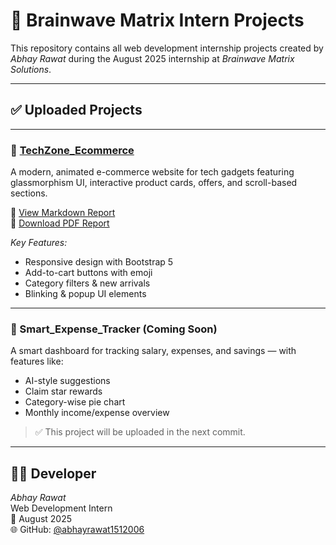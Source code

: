 # 🧠 Brainwave Matrix Intern Projects

This repository contains all web development internship projects created by *Abhay Rawat* during the August 2025 internship at *Brainwave Matrix Solutions*.

---

## ✅ Uploaded Projects

---

### 📁 [TechZone_Ecommerce](./TechZone_Ecommerce)

A modern, animated e-commerce website for tech gadgets featuring glassmorphism UI, interactive product cards, offers, and scroll-based sections.

🔹 [View Markdown Report](./TechZone_Ecommerce/Report.md)  
📄 [Download PDF Report](./TechZone_Ecommerce/TechZone_Project_Report.pdf)

*Key Features:*
- Responsive design with Bootstrap 5
- Add-to-cart buttons with emoji
- Category filters & new arrivals
- Blinking & popup UI elements

---

### 📁 Smart_Expense_Tracker (Coming Soon)

A smart dashboard for tracking salary, expenses, and savings — with features like:

- AI-style suggestions
- Claim star rewards
- Category-wise pie chart
- Monthly income/expense overview

> ✅ This project will be uploaded in the next commit.

---

## 👨‍💻 Developer

*Abhay Rawat*  
Web Development Intern  
📅 August 2025  
🌐 GitHub: [@abhayrawat1512006](https://github.com/abhayrawat1512006)
